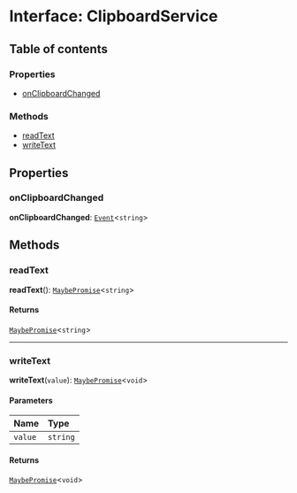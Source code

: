 # Interface: ClipboardService

## Table of contents

### Properties

* [onClipboardChanged](/auto-docs/fixed-layout-editor/interfaces/ClipboardService.md#onclipboardchanged)

### Methods

* [readText](/auto-docs/fixed-layout-editor/interfaces/ClipboardService.md#readtext)
* [writeText](/auto-docs/fixed-layout-editor/interfaces/ClipboardService.md#writetext)

## Properties

### onClipboardChanged

**onClipboardChanged**: [`Event`](/auto-docs/fixed-layout-editor/interfaces/Event-1.md)<`string`>

## Methods

### readText

**readText**(): [`MaybePromise`](/auto-docs/fixed-layout-editor/types/MaybePromise.md)<`string`>

#### Returns

[`MaybePromise`](/auto-docs/fixed-layout-editor/types/MaybePromise.md)<`string`>

***

### writeText

**writeText**(`value`): [`MaybePromise`](/auto-docs/fixed-layout-editor/types/MaybePromise.md)<`void`>

#### Parameters

| Name | Type |
| :------ | :------ |
| `value` | `string` |

#### Returns

[`MaybePromise`](/auto-docs/fixed-layout-editor/types/MaybePromise.md)<`void`>
